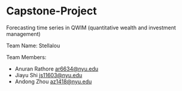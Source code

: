 # Capstone-Project
Forecasting time series in QWIM (quantitative wealth and investment management)

Team Name: Stellalou  
  
Team Members: 
- Anuran Rathore ar6634@nyu.edu
- Jiayu Shi js11603@nyu.edu
- Andong Zhou az1418@nyu.edu
